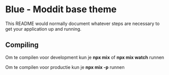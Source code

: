 # Blue - Moddit base theme #

This README would normally document whatever steps are necessary to get your application up and running.

## Compiling ##

Om te compilen voor development kun je **npx mix** of **npx mix watch** runnen

Om te compilen voor productie kun je **npx mix -p** runnen
